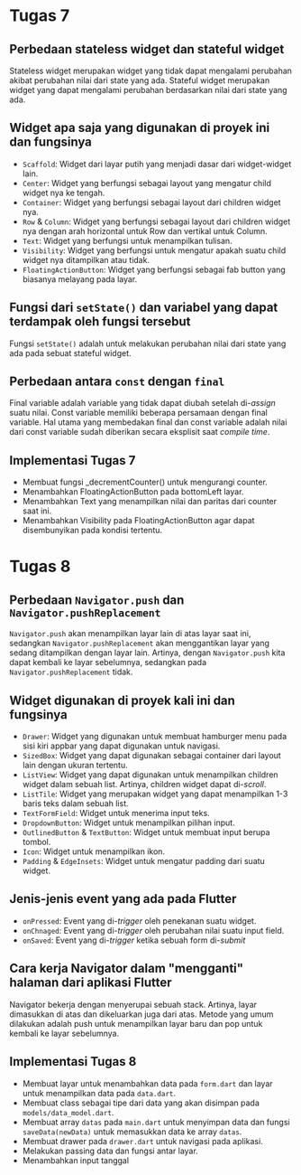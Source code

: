 # Tugas 7

## Perbedaan stateless widget dan stateful widget

Stateless widget merupakan widget yang tidak dapat mengalami perubahan akibat perubahan nilai dari state yang ada. Stateful widget merupakan widget yang dapat mengalami perubahan berdasarkan nilai dari state yang ada.

## Widget apa saja yang digunakan di proyek ini dan fungsinya

- `Scaffold`: Widget dari layar putih yang menjadi dasar dari widget-widget lain.
- `Center`: Widget yang berfungsi sebagai layout yang mengatur child widget nya ke tengah.
- `Container`: Widget yang berfungsi sebagai layout dari children widget nya.
- `Row` & `Column`: Widget yang berfungsi sebagai layout dari children widget nya dengan arah horizontal untuk Row dan vertikal untuk Column.
- `Text`: Widget yang berfungsi untuk menampilkan tulisan.
- `Visibility`: Widget yang berfungsi untuk mengatur apakah suatu child widget nya ditampilkan atau tidak.
- `FloatingActionButton`: Widget yang berfungsi sebagai fab button yang biasanya melayang pada layar.

## Fungsi dari `setState()` dan variabel yang dapat terdampak oleh fungsi tersebut

Fungsi `setState()` adalah untuk melakukan perubahan nilai dari state yang ada pada sebuat stateful widget. 

## Perbedaan antara `const` dengan `final`

Final variable adalah variable yang tidak dapat diubah setelah di-*assign* suatu nilai. Const variable memiliki beberapa persamaan dengan final variable. Hal utama yang membedakan final dan const variable adalah nilai dari const variable sudah diberikan secara eksplisit saat *compile time*.

## Implementasi Tugas 7

- Membuat fungsi _decrementCounter() untuk mengurangi counter.
- Menambahkan FloatingActionButton pada bottomLeft layar.
- Menambahkan Text yang menampilkan nilai dan paritas dari counter saat ini.
- Menambahkan Visibility pada FloatingActionButton agar dapat disembunyikan pada kondisi tertentu.

# Tugas 8

## Perbedaan `Navigator.push` dan `Navigator.pushReplacement`

`Navigator.push` akan menampilkan layar lain di atas layar saat ini, sedangkan `Navigator.pushReplacement` akan menggantikan layar yang sedang ditampilkan dengan layar lain. Artinya, dengan `Navigator.push` kita dapat kembali ke layar sebelumnya, sedangkan pada `Navigator.pushReplacement` tidak.

## Widget digunakan di proyek kali ini dan fungsinya

- `Drawer`: Widget yang digunakan untuk membuat hamburger menu pada sisi kiri appbar yang dapat digunakan untuk navigasi.
- `SizedBox`: Widget yang dapat digunakan sebagai container dari layout lain dengan ukuran tertentu.
- `ListView`: Widget yang dapat digunakan untuk menampilkan children widget dalam sebuah list. Artinya, children widget dapat di-*scroll*.
- `ListTile`: Widget yang merupakan widget yang dapat menampilkan 1-3 baris teks dalam sebuah list.
- `TextFormField`: Widget untuk menerima input teks.
- `DropdownButton`: Widget untuk menampilkan pilihan input.
- `OutlinedButton` & `TextButton`: Widget untuk membuat input berupa tombol.
- `Icon`: Widget untuk menampilkan ikon.
- `Padding` & `EdgeInsets`: Widget untuk mengatur padding dari suatu widget.

## Jenis-jenis event yang ada pada Flutter 

- `onPressed`: Event yang di-*trigger* oleh penekanan suatu widget.
- `onChnaged`: Event yang di-*trigger* oleh perubahan nilai suatu input field.
- `onSaved`: Event yang di-*trigger* ketika sebuah form di-*submit*
 
## Cara kerja Navigator dalam "mengganti" halaman dari aplikasi Flutter

Navigator bekerja dengan menyerupai sebuah stack. Artinya, layar dimasukkan di atas dan dikeluarkan juga dari atas. Metode yang umum dilakukan adalah push untuk menampilkan layar baru dan pop untuk kembali ke layar sebelumnya.
 
## Implementasi Tugas 8

- Membuat layar untuk menambahkan data pada `form.dart` dan layar untuk menampilkan data pada `data.dart`.
- Membuat class sebagai tipe dari data yang akan disimpan pada `models/data_model.dart`.
- Membuat array `datas` pada `main.dart` untuk menyimpan data dan fungsi `saveData(newData)` untuk memasukkan data ke array `datas`.
- Membuat drawer pada `drawer.dart` untuk navigasi pada aplikasi.
- Melakukan passing data dan fungsi antar layar.
- Menambahkan input tanggal